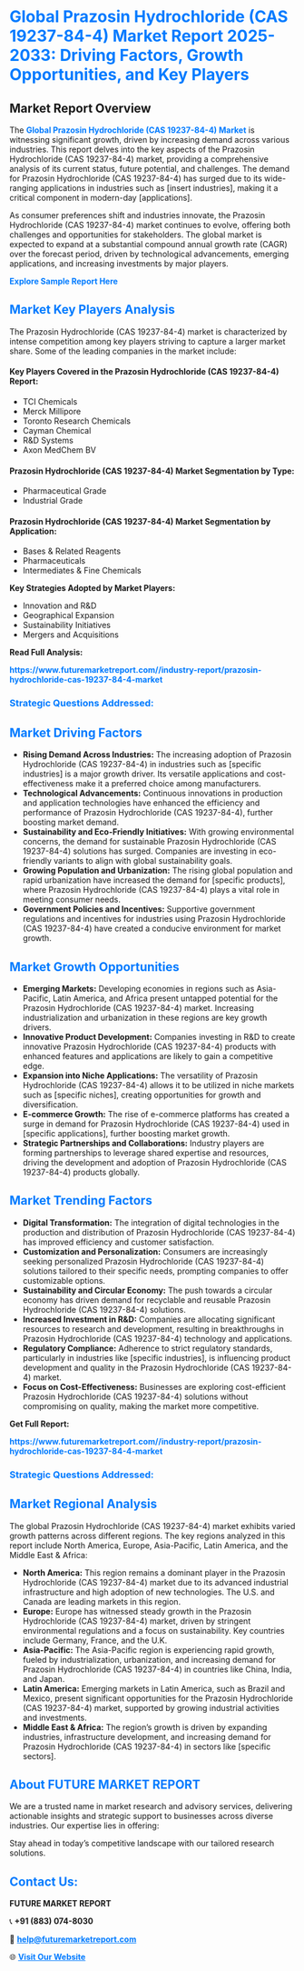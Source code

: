<h1 style="color: #007BFF;">Global Prazosin Hydrochloride (CAS 19237-84-4) Market Report 2025-2033: Driving Factors, Growth Opportunities, and Key Players</h1>

<section id="overview">
<h2>Market Report Overview</h2>
<p>The <a href="https://www.futuremarketreport.com//industry-report/prazosin-hydrochloride-cas-19237-84-4-market" style="color: #007BFF; text-decoration: none;"><strong>Global Prazosin Hydrochloride (CAS 19237-84-4) Market</strong></a> is witnessing significant growth, driven by increasing demand across various industries. This report delves into the key aspects of the Prazosin Hydrochloride (CAS 19237-84-4) market, providing a comprehensive analysis of its current status, future potential, and challenges. The demand for Prazosin Hydrochloride (CAS 19237-84-4) has surged due to its wide-ranging applications in industries such as [insert industries], making it a critical component in modern-day [applications].</p>
<p>As consumer preferences shift and industries innovate, the Prazosin Hydrochloride (CAS 19237-84-4) market continues to evolve, offering both challenges and opportunities for stakeholders. The global market is expected to expand at a substantial compound annual growth rate (CAGR) over the forecast period, driven by technological advancements, emerging applications, and increasing investments by major players.</p>
</section>

<section id="overview">
<p><a href="https://www.futuremarketreport.com//request-sample/reportId=59471" style="color: #007BFF; text-decoration: none;"><strong>Explore Sample Report Here</strong></a></p>
</section>

<section id="key-players">
<h2 style="color: #007BFF;">Market Key Players Analysis</h2>
<p>The Prazosin Hydrochloride (CAS 19237-84-4) market is characterized by intense competition among key players striving to capture a larger market share. Some of the leading companies in the market include:</p>
<h4>Key Players Covered in the Prazosin Hydrochloride (CAS 19237-84-4) Report:</h4>
<ul><li>TCI Chemicals</li><li>Merck Millipore</li><li>Toronto Research Chemicals</li><li>Cayman Chemical</li><li>R&amp;D Systems</li><li>Axon MedChem BV</li></ul>
<h4>Prazosin Hydrochloride (CAS 19237-84-4) Market Segmentation by Type:</h4>
<ul><li>Pharmaceutical Grade</li><li>Industrial Grade</li></ul>

<h4>Prazosin Hydrochloride (CAS 19237-84-4) Market Segmentation by Application:</h4>
<ul><li>Bases &amp; Related Reagents</li><li>Pharmaceuticals</li><li>Intermediates &amp; Fine Chemicals</li></ul>
<p><strong>Key Strategies Adopted by Market Players:</strong></p>
<ul>
<li>Innovation and R&D</li>
<li>Geographical Expansion</li>
<li>Sustainability Initiatives</li>
<li>Mergers and Acquisitions</li>
</ul>
</section>

<section>
<p><strong>Read Full Analysis: </strong></p><a href="https://www.futuremarketreport.com//industry-report/prazosin-hydrochloride-cas-19237-84-4-market" style="color: #007BFF; text-decoration: none;"><strong>https://www.futuremarketreport.com//industry-report/prazosin-hydrochloride-cas-19237-84-4-market</strong></a>
<h3 style="color: #007BFF;">Strategic Questions Addressed:</h3>
</section>

<section id="driving-factors">
<h2 style="color: #007BFF;">Market Driving Factors</h2>
<ul>
<li><strong>Rising Demand Across Industries:</strong> The increasing adoption of Prazosin Hydrochloride (CAS 19237-84-4) in industries such as [specific industries] is a major growth driver. Its versatile applications and cost-effectiveness make it a preferred choice among manufacturers.</li>
<li><strong>Technological Advancements:</strong> Continuous innovations in production and application technologies have enhanced the efficiency and performance of Prazosin Hydrochloride (CAS 19237-84-4), further boosting market demand.</li>
<li><strong>Sustainability and Eco-Friendly Initiatives:</strong> With growing environmental concerns, the demand for sustainable Prazosin Hydrochloride (CAS 19237-84-4) solutions has surged. Companies are investing in eco-friendly variants to align with global sustainability goals.</li>
<li><strong>Growing Population and Urbanization:</strong> The rising global population and rapid urbanization have increased the demand for [specific products], where Prazosin Hydrochloride (CAS 19237-84-4) plays a vital role in meeting consumer needs.</li>
<li><strong>Government Policies and Incentives:</strong> Supportive government regulations and incentives for industries using Prazosin Hydrochloride (CAS 19237-84-4) have created a conducive environment for market growth.</li>
</ul>
</section>

<section id="growth-opportunities">
<h2 style="color: #007BFF;">Market Growth Opportunities</h2>
<ul>
<li><strong>Emerging Markets:</strong> Developing economies in regions such as Asia-Pacific, Latin America, and Africa present untapped potential for the Prazosin Hydrochloride (CAS 19237-84-4) market. Increasing industrialization and urbanization in these regions are key growth drivers.</li>
<li><strong>Innovative Product Development:</strong> Companies investing in R&D to create innovative Prazosin Hydrochloride (CAS 19237-84-4) products with enhanced features and applications are likely to gain a competitive edge.</li>
<li><strong>Expansion into Niche Applications:</strong> The versatility of Prazosin Hydrochloride (CAS 19237-84-4) allows it to be utilized in niche markets such as [specific niches], creating opportunities for growth and diversification.</li>
<li><strong>E-commerce Growth:</strong> The rise of e-commerce platforms has created a surge in demand for Prazosin Hydrochloride (CAS 19237-84-4) used in [specific applications], further boosting market growth.</li>
<li><strong>Strategic Partnerships and Collaborations:</strong> Industry players are forming partnerships to leverage shared expertise and resources, driving the development and adoption of Prazosin Hydrochloride (CAS 19237-84-4) products globally.</li>
</ul>
</section>

<section id="trending-factors">
<h2 style="color: #007BFF;">Market Trending Factors</h2>
<ul>
<li><strong>Digital Transformation:</strong> The integration of digital technologies in the production and distribution of Prazosin Hydrochloride (CAS 19237-84-4) has improved efficiency and customer satisfaction.</li>
<li><strong>Customization and Personalization:</strong> Consumers are increasingly seeking personalized Prazosin Hydrochloride (CAS 19237-84-4) solutions tailored to their specific needs, prompting companies to offer customizable options.</li>
<li><strong>Sustainability and Circular Economy:</strong> The push towards a circular economy has driven demand for recyclable and reusable Prazosin Hydrochloride (CAS 19237-84-4) solutions.</li>
<li><strong>Increased Investment in R&D:</strong> Companies are allocating significant resources to research and development, resulting in breakthroughs in Prazosin Hydrochloride (CAS 19237-84-4) technology and applications.</li>
<li><strong>Regulatory Compliance:</strong> Adherence to strict regulatory standards, particularly in industries like [specific industries], is influencing product development and quality in the Prazosin Hydrochloride (CAS 19237-84-4) market.</li>
<li><strong>Focus on Cost-Effectiveness:</strong> Businesses are exploring cost-efficient Prazosin Hydrochloride (CAS 19237-84-4) solutions without compromising on quality, making the market more competitive.</li>
</ul>
</section>

<section>
<p><strong>Get Full Report: </strong></p><a href="https://www.futuremarketreport.com//industry-report/prazosin-hydrochloride-cas-19237-84-4-market" style="color: #007BFF; text-decoration: none;"><strong>https://www.futuremarketreport.com//industry-report/prazosin-hydrochloride-cas-19237-84-4-market</strong></a>
<h3 style="color: #007BFF;">Strategic Questions Addressed:</h3>
</section>


<section id="regional-analysis">
<h2 style="color: #007BFF;">Market Regional Analysis</h2>
<p>The global Prazosin Hydrochloride (CAS 19237-84-4) market exhibits varied growth patterns across different regions. The key regions analyzed in this report include North America, Europe, Asia-Pacific, Latin America, and the Middle East & Africa:</p>
<ul>
<li><strong>North America:</strong> This region remains a dominant player in the Prazosin Hydrochloride (CAS 19237-84-4) market due to its advanced industrial infrastructure and high adoption of new technologies. The U.S. and Canada are leading markets in this region.</li>
<li><strong>Europe:</strong> Europe has witnessed steady growth in the Prazosin Hydrochloride (CAS 19237-84-4) market, driven by stringent environmental regulations and a focus on sustainability. Key countries include Germany, France, and the U.K.</li>
<li><strong>Asia-Pacific:</strong> The Asia-Pacific region is experiencing rapid growth, fueled by industrialization, urbanization, and increasing demand for Prazosin Hydrochloride (CAS 19237-84-4) in countries like China, India, and Japan.</li>
<li><strong>Latin America:</strong> Emerging markets in Latin America, such as Brazil and Mexico, present significant opportunities for the Prazosin Hydrochloride (CAS 19237-84-4) market, supported by growing industrial activities and investments.</li>
<li><strong>Middle East & Africa:</strong> The region’s growth is driven by expanding industries, infrastructure development, and increasing demand for Prazosin Hydrochloride (CAS 19237-84-4) in sectors like [specific sectors].</li>
</ul>
</section>

<footer>
<h2 style="color: #007BFF;">About FUTURE MARKET REPORT</h2>
<p>We are a trusted name in market research and advisory services, delivering actionable insights and strategic support to businesses across diverse industries. Our expertise lies in offering:</p>

<p>Stay ahead in today’s competitive landscape with our tailored research solutions.</p>

<h2 style="color: #007BFF;">Contact Us:</h2>
<p><strong>FUTURE MARKET REPORT</strong></p>
<p>📞 <strong>+91 (883) 074-8030</strong></p>
<p>📧 <strong><a href="mailto:help@futuremarketreport.com" style="color: #007BFF;">help@futuremarketreport.com</a></strong></p>
<p>🌐 <strong><a href="https://www.futuremarketreport.com/" style="color: #007BFF;">Visit Our Website</a></strong></p>
</footer>